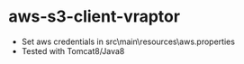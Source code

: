 # aws-s3-client-vraptor
 
 * Set aws credentials in src\main\resources\aws.properties
 * Tested with Tomcat8/Java8
